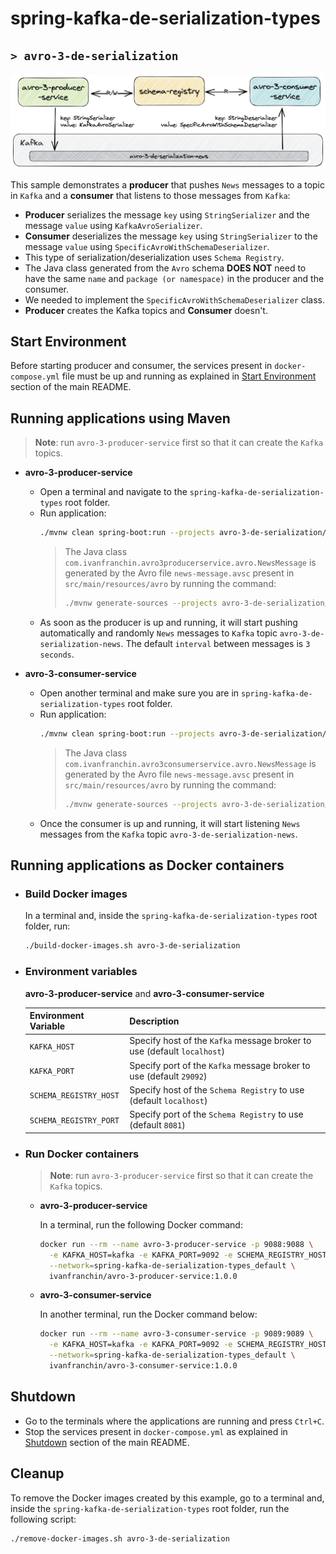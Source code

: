 # spring-kafka-de-serialization-types
## `> avro-3-de-serialization`

![avro-3-de-serialization](../documentation/avro-3-de-serialization.jpeg)

This sample demonstrates a **producer** that pushes `News` messages to a topic in `Kafka` and a **consumer** that listens to those messages from `Kafka`:
- **Producer** serializes the message `key` using `StringSerializer` and the message `value` using `KafkaAvroSerializer`.
- **Consumer** deserializes the message `key` using `StringSerializer` to the message `value` using `SpecificAvroWithSchemaDeserializer`.
- This type of serialization/deserialization uses `Schema Registry`.
- The Java class generated from the `Avro` schema **DOES NOT** need to have the same `name` and `package (or namespace)` in the producer and the consumer.
- We needed to implement the `SpecificAvroWithSchemaDeserializer` class.
- **Producer** creates the Kafka topics and **Consumer** doesn't.

## Start Environment

Before starting producer and consumer, the services present in `docker-compose.yml` file must be up and running as explained in [Start Environment](https://github.com/ivangfr/spring-kafka-de-serialization-types#start-environment) section of the main README.

## Running applications using Maven

> **Note**: run `avro-3-producer-service` first so that it can create the `Kafka` topics.

- **avro-3-producer-service**

  - Open a terminal and navigate to the `spring-kafka-de-serialization-types` root folder.
  - Run application:
    ```bash
    ./mvnw clean spring-boot:run --projects avro-3-de-serialization/avro-3-producer-service
    ```
    > The Java class `com.ivanfranchin.avro3producerservice.avro.NewsMessage` is generated by the Avro file `news-message.avsc` present in `src/main/resources/avro` by running the command:
    > ```bash
    > ./mvnw generate-sources --projects avro-3-de-serialization/avro-3-producer-service
    > ```
  - As soon as the producer is up and running, it will start pushing automatically and randomly `News` messages to `Kafka` topic `avro-3-de-serialization-news`. The default `interval` between messages is `3 seconds`.

- **avro-3-consumer-service**

  - Open another terminal and make sure you are in `spring-kafka-de-serialization-types` root folder.
  - Run application:
    ```bash
    ./mvnw clean spring-boot:run --projects avro-3-de-serialization/avro-3-consumer-service
    ```
    > The Java class `com.ivanfranchin.avro3consumerservice.avro.NewsMessage` is generated by the Avro file `news-message.avsc` present in `src/main/resources/avro` by running the command:
    > ```bash
    > ./mvnw generate-sources --projects avro-3-de-serialization/avro-3-consumer-service
    > ```
  - Once the consumer is up and running, it will start listening `News` messages from the `Kafka` topic `avro-3-de-serialization-news`.

## Running applications as Docker containers

- ### Build Docker images

  In a terminal and, inside the `spring-kafka-de-serialization-types` root folder, run:
  ```bash
  ./build-docker-images.sh avro-3-de-serialization
  ```

- ### Environment variables

  **avro-3-producer-service** and **avro-3-consumer-service**

  | Environment Variable   | Description                                                             |
  |------------------------|-------------------------------------------------------------------------|
  | `KAFKA_HOST`           | Specify host of the `Kafka` message broker to use (default `localhost`) |
  | `KAFKA_PORT`           | Specify port of the `Kafka` message broker to use (default `29092`)     |
  | `SCHEMA_REGISTRY_HOST` | Specify host of the `Schema Registry` to use (default `localhost`)      |
  | `SCHEMA_REGISTRY_PORT` | Specify port of the `Schema Registry` to use (default `8081`)           |

- ### Run Docker containers

  > **Note**: run `avro-3-producer-service` first so that it can create the `Kafka` topics.

  - **avro-3-producer-service**

    In a terminal, run the following Docker command:
    ```bash
    docker run --rm --name avro-3-producer-service -p 9088:9088 \
      -e KAFKA_HOST=kafka -e KAFKA_PORT=9092 -e SCHEMA_REGISTRY_HOST=schema-registry \
      --network=spring-kafka-de-serialization-types_default \
      ivanfranchin/avro-3-producer-service:1.0.0
    ```

  - **avro-3-consumer-service**

    In another terminal, run the Docker command below:
    ```bash
    docker run --rm --name avro-3-consumer-service -p 9089:9089 \
      -e KAFKA_HOST=kafka -e KAFKA_PORT=9092 -e SCHEMA_REGISTRY_HOST=schema-registry \
      --network=spring-kafka-de-serialization-types_default \
      ivanfranchin/avro-3-consumer-service:1.0.0
    ```

## Shutdown

- Go to the terminals where the applications are running and press `Ctrl+C`.
- Stop the services present in `docker-compose.yml` as explained in [Shutdown](https://github.com/ivangfr/spring-kafka-de-serialization-types#shutdown) section of the main README.

## Cleanup

To remove the Docker images created by this example, go to a terminal and, inside the `spring-kafka-de-serialization-types` root folder, run the following script:
```bash
./remove-docker-images.sh avro-3-de-serialization
```
